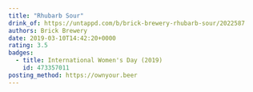 ```yaml
---
title: "Rhubarb Sour"
drink_of: https://untappd.com/b/brick-brewery-rhubarb-sour/2022587
authors: Brick Brewery
date: 2019-03-10T14:42:20+0000
rating: 3.5
badges:
  - title: International Women's Day (2019)
    id: 473357011
posting_method: https://ownyour.beer
---
```

